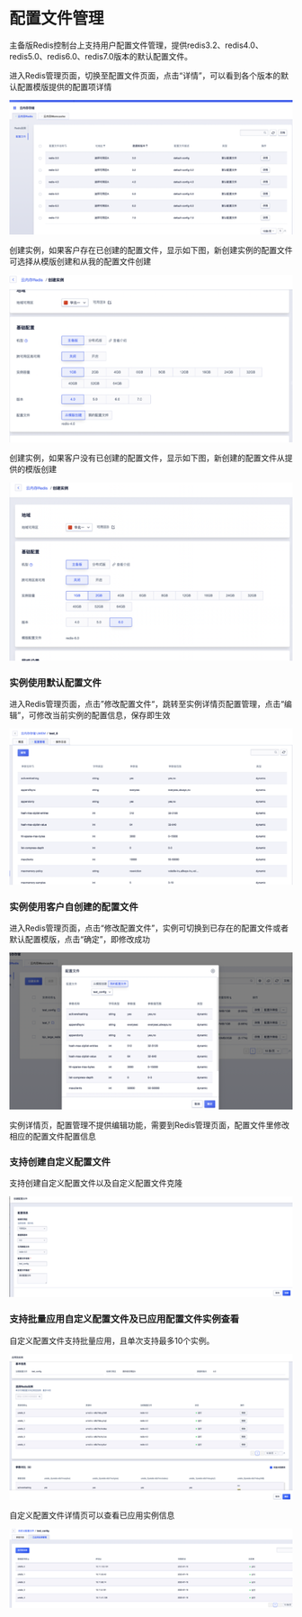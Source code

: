 # 配置文件管理



主备版Redis控制台上支持用户配置文件管理，提供redis3.2、redis4.0、redis5.0、redis6.0、redis7.0版本的默认配置文件。

进入Redis管理页面，切换至配置文件页面，点击“详情”，可以看到各个版本的默认配置模版提供的配置项详情

![image](/images/redis202206001.png)

创建实例，如果客户存在已创建的配置文件，显示如下图，新创建实例的配置文件可选择从模版创建和从我的配置文件创建

![image](/images/redis202206002.png)

创建实例，如果客户没有已创建的配置文件，显示如下图，新创建的配置文件从提供的模版创建

![image](/images/redis202206003.png)


### 实例使用默认配置文件

进入Redis管理页面，点击”修改配置文件“，跳转至实例详情页配置管理，点击“编辑”，可修改当前实例的配置信息，保存即生效

![image](/images/redis202206004.png)


### 实例使用客户自创建的配置文件

进入Redis管理页面，点击“修改配置文件”，实例可切换到已存在的配置文件或者默认配置模版，点击“确定”，即修改成功

![image](/images/redis202206005.png)

实例详情页，配置管理不提供编辑功能，需要到Redis管理页面，配置文件里修改相应的配置文件配置信息

### 支持创建自定义配置文件

支持创建自定义配置文件以及自定义配置文件克隆

![image](/images/redis202206006.png)

### 支持批量应用自定义配置文件及已应用配置文件实例查看

自定义配置文件支持批量应用，且单次支持最多10个实例。

![image](/images/redis202206007.png)

自定义配置文件详情页可以查看已应用实例信息

![image](/images/redis202206008.png)